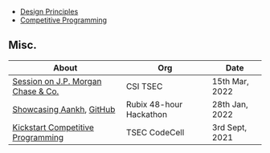 - [Design Principles](./design_principles)
- [Competitive Programming](./competitive_programming)

## Misc.

About | Org | Date
---|---|---
[Session on J.P. Morgan Chase & Co.](https://www.youtube.com/watch?v=_N9IuupYnPY) | CSI TSEC | 15th Mar, 2022
[Showcasing Aankh](https://youtu.be/IgeOx70EvOQ?t=7811), [GitHub](https://tusharnankani.github.io/Aankh) | Rubix 48-hour Hackathon | 28th Jan, 2022 
[Kickstart Competitive Programming](https://youtu.be/IHPjbt2BMW8?t=5870) | TSEC CodeCell | 3rd Sept, 2021
